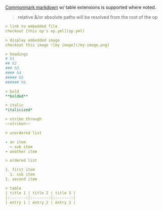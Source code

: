 [Commonmark markdown](http://commonmark.org/) w/ table extensions is
supported where noted.

> relative &/or absolute paths will be resolved from the root of the op

```yaml
> link to embedded file
checkout [this op's op.yml](op.yml)

> display embedded image
checkout this image ![my image](/my-image.png)

> headings
# h1
## h2
### h3
#### h4
##### h5
###### h6

> bold
**bolded**

> italic
*italicized*

> strike through
~~striken~~

> unordered list

- an item
  - sub item
- another item

> ordered list

1. first item
  1. sub item
1. second item

> table
| title 1 | title 2 | title 3 |
|:-------:|:-------:|:-------:|
| entry 1 | entry 2 | entry 3 |
```
